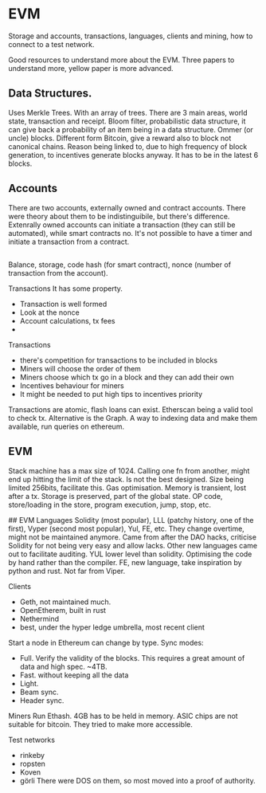 
# EVM
Storage and accounts, transactions, languages, clients and mining, how to connect to a test network.

Good resources to understand more about the EVM. Three papers to understand more, yellow paper is more advanced.

## Data Structures.
Uses Merkle Trees. With an array of trees. There are 3 main areas, world state, transaction and receipt. Bloom filter, probabilistic data structure, it can give back a probability of an item being in a data structure.
Ommer (or uncle) blocks. Different form Bitcoin, give a reward also to block not canonical chains. Reason being linked to, due to high frequency of block generation, to incentives generate blocks anyway. It has to be in the latest 6 blocks.

## Accounts
There are two accounts, externally owned and contract accounts. There were theory about them to be indistinguibile, but there's difference. Extenrally owned accounts can initiate a transaction (they can still be automated), while smart contracts no. It's not possible to have a timer and initiate a transaction from a contract.

## 
Balance, storage, code hash (for smart contract), nonce (number of transaction from the account).

Transactions
It has some property.
- Transaction is well formed
- Look at the nonce
- Account calculations, tx fees
- 

Transactions
- there's competition for transactions to be included in blocks
- Miners will choose the order of them
- Miners choose which tx go in a block and they can add their own
- Incentives behaviour for miners
- It might be needed to put high tips to incentives priority

Transactions are atomic, flash loans can exist.
Etherscan being a valid tool to check tx. Alternative is the Graph. A way to indexing data and make them available, run queries on ethereum.

## EVM
Stack machine has a max size of 1024. Calling one fn from another, might end up hitting the limit of the stack. Is not the best designed. Size being limited 256bits, facilitate this. Gas optimisation. Memory is transient, lost after a tx. Storage is preserved, part of the global state.
OP code, store/loading in the store, program execution, jump, stop, etc.

## EVM Languages
Solidity (most popular), LLL (patchy history, one of the first), Vyper (second most popular), Yul, FE, etc.
They change overtime, might not be maintained anymore. Came from after the DAO hacks, criticise Solidity for not being very easy and allow lacks. Other new languages came out to facilitate auditing.
YUL lower level than solidity. Optimising the code by hand rather than the compiler.
FE, new language, take inspiration by python and rust. Not far from Viper.

Clients
- Geth, not maintained much.
- OpenEtherem, built in rust
- Nethermind
- best, under the hyper ledge umbrella, most recent client

Start a node in Ethereum can change by type.
Sync modes:
- Full. Verify the validity of the blocks. This requires a great amount of data and high spec. ~4TB.
- Fast. without keeping all the data
- Light.
- Beam sync.
- Header sync.

Miners
Run Ethash. 4GB has to be held in memory. ASIC chips are not suitable for bitcoin. They tried to make more accessible.

Test networks
- rinkeby
- ropsten
- Koven
- görli
There were DOS on them, so most moved into a proof of authority.




